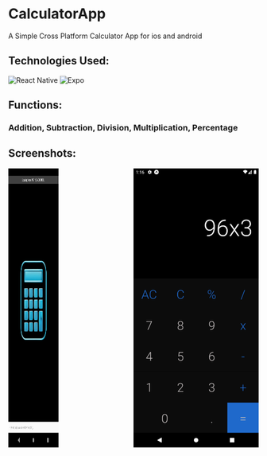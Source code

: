 # CalculatorApp
  A Simple Cross Platform Calculator App for ios and android

## Technologies Used:
  ![React Native](https://img.shields.io/badge/react_native-%2320232a.svg?style=for-the-badge&logo=react&logoColor=%2361DAFB)
  ![Expo](https://img.shields.io/badge/expo-black.svg?style=for-the-badge&logo=expo&logoColor=white)

## Functions:
### Addition, Subtraction, Division, Multiplication, Percentage

## Screenshots:
<p style="display: flex; flex-direction: row; justify-content: space-between; align: center;">
  <img src="Screenshot1.png" width="20%" title="hover text">
  <img src="Screenshot2.png" width="50%" alt="accessibility text">
</p>
